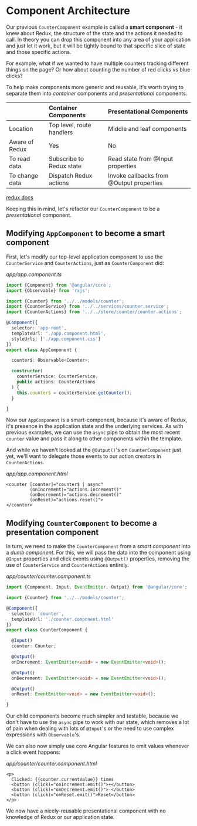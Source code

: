 # Component Architecture

Our previous `CounterComponent` example is called a **smart component** - it knew about Redux, the structure of the state and the actions it needed to call. In theory you can drop this component into any area of your application and just let it work, but it will be tightly bound to that specific slice of state and those specific actions.

For example, what if we wanted to have multiple counters tracking different things on the page? Or how about counting the number of red clicks vs blue clicks?

To help make components more generic and reusable, it's worth trying to separate them into _container_ components and _presentational_ components.

|  | Container Components | Presentational Components |
| :--- | :--- | :--- |
| Location | Top level, route handlers | Middle and leaf components |
| Aware of Redux | Yes | No |
| To read data | Subscribe to Redux state | Read state from @Input properties |
| To change data | Dispatch Redux actions | Invoke callbacks from @Output properties |

[redux docs](http://redux.js.org/docs/basics/UsageWithReact.html)

Keeping this in mind, let's refactor our `CounterComponent` to be a _presentational_ component.

## Modifying `AppComponent` to become a smart component

First, let's modify our top-level application component to use the `CounterService` and `CounterActions`, just as `CounterComponent` did:

_app/app.component.ts_

```typescript
import {Component} from '@angular/core';
import {Observable} from 'rxjs';

import {Counter} from '../../models/counter';
import {CounterService} from '../../services/counter.service';
import {CounterActions} from '../../store/counter/counter.actions';

@Component({
  selector: 'app-root',
  templateUrl: './app.component.html',
  styleUrls: ['./app.component.css']
})
export class AppComponent {

  counter$: Observable<Counter>;

  constructor(
    counterService: CounterService,
    public actions: CounterActions
  ) {
    this.counter$ = counterService.getCounter();
  }

}
```

Now our `AppComponent` is a smart-component, because it's aware of Redux, it's presence in the application state and the underlying services. As with previous examples, we can use the `async` pipe to obtain the most recent `counter` value and pass it along to other components within the template.

And while we haven't looked at the `@Output()`'s on `CounterComponent` just yet, we'll want to delegate those events to our action creators in `CounterActions`.

_app/app.component.html_

```markup
<counter [counter]="counter$ | async"
         (onIncrement)="actions.increment()"
         (onDecrement)="actions.decrement()"
         (onReset)="actions.reset()">
</counter>
```

## Modifying `CounterComponent` to become a presentation component

In turn, we need to make the `CounterComponent` from a _smart component_ into a _dumb component_. For this, we will pass the data into the component using `@Input` properties and click events using `@Output()` properties, removing the use of `CounterService` and `CounterActions` entirely.

_app/counter/counter.component.ts_

```typescript
import {Component, Input, EventEmitter, Output} from '@angular/core';

import {Counter} from '../../models/counter';

@Component({
  selector: 'counter',
  templateUrl: './counter.component.html'
})
export class CounterComponent {

  @Input()
  counter: Counter;

  @Output()
  onIncrement: EventEmitter<void> = new EventEmitter<void>();

  @Output()
  onDecrement: EventEmitter<void> = new EventEmitter<void>();

  @Output()
  onReset: EventEmitter<void> = new EventEmitter<void>();

}
```

Our child components become much simpler and testable, because we don't have to use the `async` pipe to work with our state, which removes a lot of pain when dealing with lots of `@Input`'s or the need to use complex expressions with `Observable`'s.

We can also now simply use core Angular features to emit values whenever a click event happens:

_app/counter/counter.component.html_

```markup
<p>
  Clicked: {{counter.currentValue}} times
  <button (click)="onIncrement.emit()">+</button>
  <button (click)="onDecrement.emit()">-</button>
  <button (click)="onReset.emit()">Reset</button>
</p>
```

We now have a nicely-reusable presentational component with no knowledge of Redux or our application state.

